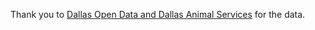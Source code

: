 Thank you to [Dallas Open Data and Dallas Animal Services](https://www.dallasopendata.com/Services/Dallas-Animal-Shelter-Data-Fiscal-Year-2023-2025/uyte-zi7f/about_data) for the data.

